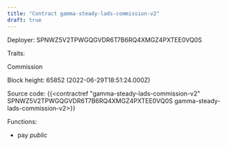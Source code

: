 ```yaml
---
title: "Contract gamma-steady-lads-commission-v2"
draft: true
---
```

Deployer: SPNWZ5V2TPWGQGVDR6T7B6RQ4XMGZ4PXTEE0VQ0S

Traits:
 
Commission


Block height: 65852 (2022-06-29T18:51:24.000Z)

Source code: {{<contractref "gamma-steady-lads-commission-v2" SPNWZ5V2TPWGQGVDR6T7B6RQ4XMGZ4PXTEE0VQ0S gamma-steady-lads-commission-v2>}}

Functions:

* pay _public_
